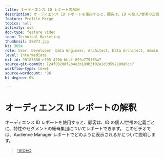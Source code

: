 ```yaml
---
title: オーディエンス ID レポートの解釈
description: オーディエンス ID レポートを使用すると、顧客は、ID の個人/世帯の定義ごとに、特性やセグメントの総母集団についてレポートできます。 このビデオでは、Audience Manager レポートでどのように表示されるかについて説明します。
feature: Profile Merge
topics: null
activity: use
doc-type: feature video
team: Technical Marketing
thumbnail: 28973.jpg
kt: 3694
role: User, Developer, Data Engineer, Architect, Data Architect, Admin, Leader
level: Intermediate
exl-id: 90183636-e205-420b-bbcf-899a779f53a7
source-git-commit: 124f03208f2b4e3b109b3f02a2d3d59210da5cc7
workflow-type: tm+mt
source-wordcount: '86'
ht-degree: 0%

---
```


# オーディエンス ID レポートの解釈

オーディエンス ID レポートを使用すると、顧客は、ID の個人/世帯の定義ごとに、特性やセグメントの総母集団についてレポートできます。 このビデオでは、Audience Manager レポートでどのように表示されるかについて説明します。

>[!VIDEO](https://video.tv.adobe.com/v/32579/?quality=12&captions=jpn)
